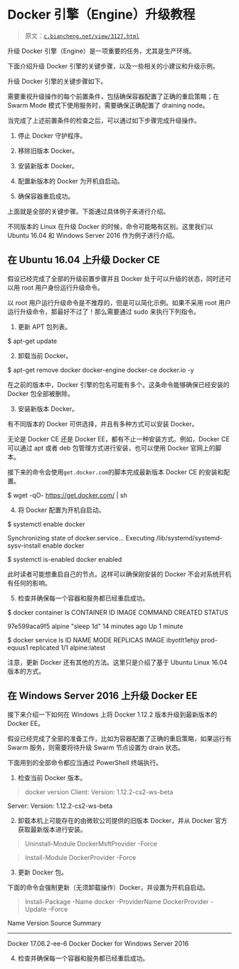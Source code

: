 # Docker 引擎（Engine）升级教程

> 原文：[`c.biancheng.net/view/3127.html`](http://c.biancheng.net/view/3127.html)

升级 Docker 引擎（Engine）是一项重要的任务，尤其是生产环境。

下面介绍升级 Docker 引擎的关键步骤，以及一些相关的小建议和升级示例。

升级 Docker 引擎的关键步骤如下。

需要重视升级操作的每个前置条件，包括确保容器配置了正确的重启策略；在 Swarm Mode 模式下使用服务时，需要确保正确配置了 draining node。

当完成了上述前置条件的检查之后，可以通过如下步骤完成升级操作。

1) 停止 Docker 守护程序。

2) 移除旧版本 Docker。

3) 安装新版本 Docker。

4) 配置新版本的 Docker 为开机自启动。

5) 确保容器重启成功。

上面就是全部的关键步骤。下面通过具体例子来进行介绍。

不同版本的 Linux 在升级 Docker 的时候，命令可能略有区别。这里我们以 Ubuntu 16.04 和 Windows Server 2016 作为例子进行介绍。

## 在 Ubuntu 16.04 上升级 Docker CE

假设已经完成了全部的升级前置步骤并且 Docker 处于可以升级的状态，同时还可以用 root 用户身份运行升级命令。

以 root 用户运行升级命令是不推荐的，但是可以简化示例。如果不采用 root 用户运行升级命令，那最好不过了！那么需要通过 sudo 来执行下列指令。

1) 更新 APT 包列表。

$ apt-get update

2) 卸载当前 Docker。

$ apt-get remove docker docker-engine docker-ce docker.io -y

在之前的版本中，Docker 引擎的包名可能有多个。这条命令能够确保已经安装的 Docker 包全部被删除。

3) 安装新版本 Docker。

有不同版本的 Docker 可供选择，并且有多种方式可以安装 Docker。

无论是 Docker CE 还是 Docker EE，都有不止一种安装方式。例如，Docker CE 可以通过 apt 或者 deb 包管理方式进行安装，也可以使用 Docker 官网上的脚本。

接下来的命令会使用`get.docker.com`的脚本完成最新版本 Docker CE 的安装和配置。

$ wget -qO- https://get.docker.com/ | sh

4) 将 Docker 配置为开机自启动。

$ systemctl enable docker

Synchronizing state of docker.service...
Executing /lib/systemd/systemd-sysv-install enable docker

$ systemctl is-enabled docker
enabled

此时读者可能想重启自己的节点。这样可以确保刚安装的 Docker 不会对系统开机有任何的影响。

5) 检查并确保每一个容器和服务都已经重启成功。

$ docker container ls
CONTAINER ID IMAGE COMMAND CREATED STATUS

97e599aca9f5 alpine "sleep 1d" 14 minutes ago Up 1 minute

$ docker service ls
ID NAME MODE REPLICAS IMAGE
ibyotlt1ehjy prod-equus1 replicated 1/1 alpine:latest

注意，更新 Docker 还有其他的方法。这里只是介绍了基于 Ubuntu Linux 16.04 版本的方式。

## 在 Windows Server 2016 上升级 Docker EE

接下来介绍一下如何在 Windows 上将 Docker 1.12.2 版本升级到最新版本的 Docker EE。

假设已经完成了全部的准备工作，比如为容器配置了正确的重启策略，如果运行有 Swarm 服务，则需要将待升级 Swarm 节点设置为 drain 状态。

下面用到的全部命令都应当通过 PowerShell 终端执行。

1) 检查当前 Docker 版本。

> docker version
Client:
Version: 1.12.2-cs2-ws-beta
<Snip>
Server:
Version: 1.12.2-cs2-ws-beta

2) 卸载本机上可能存在的由微软公司提供的旧版本 Docker，并从 Docker 官方获取最新版本进行安装。

> Uninstall-Module DockerMsftProvider -Force

> Install-Module DockerProvider -Force

3) 更新 Docker 包。

下面的命令会强制更新（无须卸载操作）Docker，并设置为开机自启动。

> Install-Package -Name docker -ProviderName DockerProvider -Update -Force

Name Version Source Summary
---- ------- ------ -------
Docker 17.06.2-ee-6 Docker Docker for Windows Server 2016

4) 检查并确保每一个容器和服务都已经重启成功。